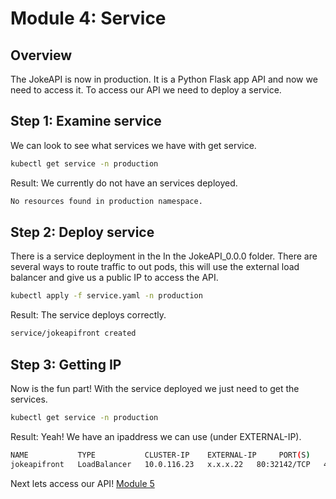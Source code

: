 # Module 4: Service
## Overview
The JokeAPI is now in production. It is a Python Flask app API and now we need to access it. To access our API we need to deploy a service. 



## Step 1: Examine service
We can look to see what services we have with get service.

```bash
kubectl get service -n production
```

Result: We currently do not have an services deployed.

```bash
No resources found in production namespace.
```

## Step 2: Deploy service

There is a service deployment in the In the JokeAPI_0.0.0 folder. There are several ways to route traffic to out pods, this will use the external load balancer and give us a public IP to access the API.

```bash
kubectl apply -f service.yaml -n production
```

Result: The service deploys correctly.

```bash
service/jokeapifront created
```

## Step 3: Getting IP
Now is the fun part! With the service deployed we just need to get the services.

```bash
kubectl get service -n production
```
Result: Yeah! We have an ipaddress we can use (under EXTERNAL-IP).

```bash
NAME           TYPE           CLUSTER-IP    EXTERNAL-IP     PORT(S)        AGE
jokeapifront   LoadBalancer   10.0.116.23   x.x.x.22   80:32142/TCP   46h
```

Next lets access our API! [Module 5](/Module5/README.md) 